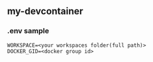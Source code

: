 ## my-devcontainer

### .env sample
```
WORKSPACE=<your workspaces folder(full path)>
DOCKER_GID=<docker group id>
```
